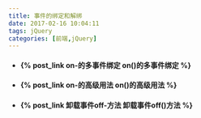```yaml
---
title: 事件的绑定和解绑
date: 2017-02-16 10:04:11
tags: jQuery
categories: [前端,jQuery]
---
```

- #### {% post_link on-的多事件绑定 on()的多事件绑定 %} 
- #### {% post_link on-的高级用法 on()的高级用法 %} 
- #### {% post_link 卸载事件off-方法 卸载事件off()方法 %} 
